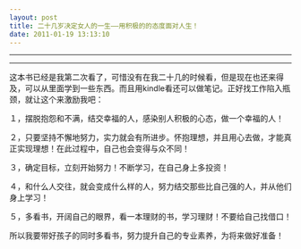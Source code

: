 ```yaml
---
layout: post
title: 二十几岁决定女人的一生——用积极的的态度面对人生！
date: 2011-01-19 13:13:10
---
```


<meta http-equiv='Content-Type' content='text/html; charset=utf-8' />

---

---

这本书已经是我第二次看了，可惜没有在我二十几的时候看，但是现在也还来得及，可以从里面学到一些东西。而且用kindle看还可以做笔记。正好找工作陷入瓶颈，就让这个来激励我吧：


１，摆脱抱怨和不满，结交幸福的人，感染别人积极的心态，做一个幸福的人！

２，只要坚持不懈地努力，实力就会有所进步。怀抱理想，并且用心去做，才能真正实现理想！在此过程中，自己也会变得与众不同！

３，确定目标，立刻开始努力！不断学习，在自己身上多投资！

４，和什么人交往，就会变成什么样的人，努力结交那些比自己强的人，并从他们身上学习！

５，多看书，开阔自己的眼界，看一本理财的书，学习理财！不要给自己找借口！

所以我要带好孩子的同时多看书，努力提升自己的专业素养，为将来做好准备！


